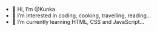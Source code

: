 - 👋 Hi, I’m @Kunka
- 👀 I’m interested in coding, cooking, travelling, reading...
- 🌱 I’m currently learning HTML, CSS and JavaScript...
